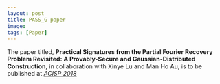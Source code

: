 ```yaml
---
layout: post
title: PASS_G paper
image:
tags: [Paper]
---
```


The paper titled,
__Practical Signatures from the Partial Fourier Recovery Problem Revisited: A Provably-Secure and Gaussian-Distributed Construction__,
in collaboration with Xinye Lu and Man Ho Au, is to be published at
[_ACISP 2018_](https://ssl.informatics.uow.edu.au/acisp2018/)
